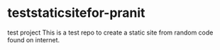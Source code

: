 # teststaticsitefor-pranit
test project 
This is a test repo to create a static site from random code found on internet.
